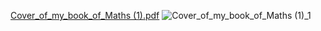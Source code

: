 [Cover_of_my_book_of_Maths (1).pdf](https://github.com/adamojm/latex/files/15205953/Cover_of_my_book_of_Maths.1.pdf)
![Cover_of_my_book_of_Maths (1)_1](https://github.com/adamojm/latex/assets/168877430/21452ece-07d5-4e95-b44b-8324598c2543)
